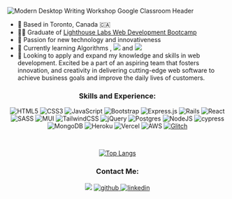 
![Modern Desktop Writing Workshop Google Classroom Header ](https://user-images.githubusercontent.com/87485026/178397032-15984216-b771-4411-a127-f6ac70e0f6fd.jpg)

- 📍 Based in Toronto, Canada 🇨🇦
- 🧑‍🎓 Graduate of <a href="https://www.lighthouselabs.ca/">Lighthouse Labs Web Development Bootcamp</a>
- 🔭 Passion for new technology and innovativeness 
- 🌱 Currently learning Algorithms 
, <img src='https://img.shields.io/badge/React-20232A?style=for-the-badge&logo=react&logoColor=61DAFB'>
 and <img src='https://img.shields.io/badge/TypeScript-007ACC?style=for-the-badge&logo=typescript&logoColor=white'>
- 👯 Looking to apply and expand my knowledge and skills in web development. Excited be a part of an aspiring team that fosters innovation, and creativity in delivering cutting-edge web software to achieve business goals and improve the daily lives of customers.


<h3 align="center">Skills and Experience:</h3>
<div align="center">

![HTML5](https://img.shields.io/badge/html5-%23E34F26.svg?style=for-the-badge&logo=html5&logoColor=white)
![CSS3](https://img.shields.io/badge/css3-%231572B6.svg?style=for-the-badge&logo=css3&logoColor=white)
![JavaScript](https://img.shields.io/badge/javascript-%23323330.svg?style=for-the-badge&logo=javascript&logoColor=%23F7DF1E)
![Bootstrap](https://img.shields.io/badge/bootstrap-%23563D7C.svg?style=for-the-badge&logo=bootstrap&logoColor=white)
![Express.js](https://img.shields.io/badge/express.js-%23404d59.svg?style=for-the-badge&logo=express&logoColor=%2361DAFB)
![Rails](https://img.shields.io/badge/rails-%23CC0000.svg?style=for-the-badge&logo=ruby-on-rails&logoColor=white)
![React](https://img.shields.io/badge/react-%2320232a.svg?style=for-the-badge&logo=react&logoColor=%2361DAFB)
![SASS](https://img.shields.io/badge/SASS-hotpink.svg?style=for-the-badge&logo=SASS&logoColor=white)
![MUI](https://img.shields.io/badge/MUI-%230081CB.svg?style=for-the-badge&logo=mui&logoColor=white)
![TailwindCSS](https://img.shields.io/badge/tailwindcss-%2338B2AC.svg?style=for-the-badge&logo=tailwind-css&logoColor=white)
![jQuery](https://img.shields.io/badge/jquery-%230769AD.svg?style=for-the-badge&logo=jquery&logoColor=white)
![Postgres](https://img.shields.io/badge/postgres-%23316192.svg?style=for-the-badge&logo=postgresql&logoColor=white)
![NodeJS](https://img.shields.io/badge/node.js-6DA55F?style=for-the-badge&logo=node.js&logoColor=white)
![cypress](https://img.shields.io/badge/-cypress-%23E5E5E5?style=for-the-badge&logo=cypress&logoColor=058a5e)
![MongoDB](https://img.shields.io/badge/MongoDB-%234ea94b.svg?style=for-the-badge&logo=mongodb&logoColor=white)
![Heroku](https://img.shields.io/badge/heroku-%23430098.svg?style=for-the-badge&logo=heroku&logoColor=white)
![Vercel](https://img.shields.io/badge/vercel-%23000000.svg?style=for-the-badge&logo=vercel&logoColor=white)
![AWS](https://img.shields.io/badge/AWS-%23FF9900.svg?style=for-the-badge&logo=amazon-aws&logoColor=white)
 <a href="https://glitch.com/@elena.cherpakova" target="_blank">![Glitch](https://img.shields.io/badge/glitch-%233333FF.svg?style=for-the-badge&logo=glitch&logoColor=white)</a>

</div>

<br>

<div align="center">

[![Top Langs](https://github-readme-stats.vercel.app/api/top-langs/?username=ElenaCherpakova&&layout=compact&theme=dark)](https://github.com/ElenaCherpakova/github-readme-stats)

</div>

<h3 align="center">Contact Me:</h3>

<div align="center">

 
<a href="mailto:elena.cherpakova@gmail.com">
<img src="https://img.shields.io/badge/Gmail-D14836?style=for-the-badge&logo=gmail&logoColor=white"/></a>
<a href="https://github.com/ElenaCherpakova" target="_blank">
<img src=https://img.shields.io/badge/github-%2324292e.svg?&style=for-the-badge&logo=github&logoColor=white alt=github />
</a>
<a href="https://www.linkedin.com/in/elena-cherpakova/" target="_blank">
<img src=https://img.shields.io/badge/linkedin-%231E77B5.svg?&style=for-the-badge&logo=linkedin&logoColor=white alt=linkedin  />
</a>  
</div>



